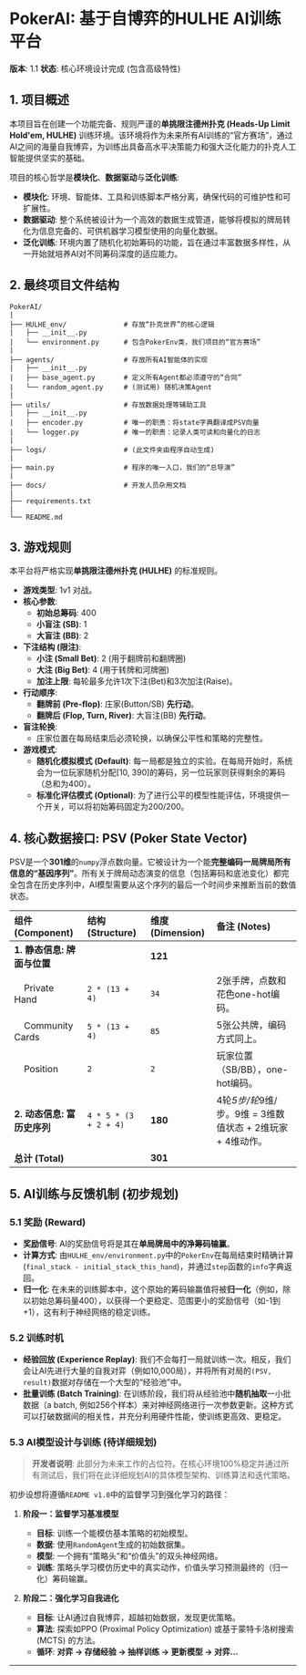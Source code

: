 # PokerAI: 基于自博弈的HULHE AI训练平台

**版本**: 1.1
**状态**: 核心环境设计完成 (包含高级特性)

## 1. 项目概述

本项目旨在创建一个功能完备、规则严谨的**单挑限注德州扑克 (Heads-Up Limit Hold'em, HULHE)** 训练环境。该环境将作为未来所有AI训练的“官方赛场”，通过AI之间的海量自我博弈，为训练出具备高水平决策能力和强大泛化能力的扑克人工智能提供坚实的基础。

项目的核心哲学是**模块化**、**数据驱动**与**泛化训练**:
- **模块化**: 环境、智能体、工具和训练脚本严格分离，确保代码的可维护性和可扩展性。
- **数据驱动**: 整个系统被设计为一个高效的数据生成管道，能够将模拟的牌局转化为信息完备的、可供机器学习模型使用的向量化数据。
- **泛化训练**: 环境内置了随机化初始筹码的功能，旨在通过丰富数据多样性，从一开始就培养AI对不同筹码深度的适应能力。

## 2. 最终项目文件结构

```
PokerAI/
|
├── HULHE_env/              # 存放“扑克世界”的核心逻辑
|   ├── __init__.py
|   └── environment.py      # 包含PokerEnv类，我们项目的“官方赛场”
|
├── agents/                 # 存放所有AI智能体的实现
|   ├── __init__.py
|   ├── base_agent.py       # 定义所有Agent都必须遵守的“合同”
|   └── random_agent.py     # (测试用) 随机决策Agent
|
├── utils/                  # 存放数据处理等辅助工具
|   ├── __init__.py
|   ├── encoder.py          # 唯一的职责：将state字典翻译成PSV向量
|   └── logger.py           # 唯一的职责：记录人类可读和向量化的日志
|
├── logs/                   # (此文件夹由程序自动生成)
|
├── main.py                 # 程序的唯一入口，我们的“总导演”
|
├── docs/                   # 开发人员杂用文档
|
├── requirements.txt        
|
└── README.md               
```

## 3. 游戏规则

本平台将严格实现**单挑限注德州扑克 (HULHE)** 的标准规则。

- **游戏类型**: 1v1 对战。
- **核心参数**:
  - **初始总筹码**: 400
  - **小盲注 (SB)**: 1
  - **大盲注 (BB)**: 2
- **下注结构 (限注)**:
  - **小注 (Small Bet)**: 2 (用于翻牌前和翻牌圈)
  - **大注 (Big Bet)**: 4 (用于转牌和河牌圈)
  - **加注上限**: 每轮最多允许1次下注(Bet)和3次加注(Raise)。
- **行动顺序**:
  - **翻牌前 (Pre-flop)**: 庄家(Button/SB) **先行动**。
  - **翻牌后 (Flop, Turn, River)**: 大盲注(BB) **先行动**。
- **盲注轮换**:
  - 庄家位置在每局结束后必须轮换，以确保公平性和策略的完整性。
- **游戏模式**:
  - **随机化模拟模式 (Default)**: 每一局都是独立的实验。在每局开始时，系统会为一位玩家随机分配[10, 390]的筹码，另一位玩家则获得剩余的筹码（总和为400）。
  - **标准化评估模式 (Optional)**: 为了进行公平的模型性能评估，环境提供一个开关，可以将初始筹码固定为200/200。

## 4. 核心数据接口: PSV (Poker State Vector)

PSV是一个**301维**的`numpy`浮点数向量。它被设计为一个能**完整编码一局牌局所有信息的“基因序列”**。所有关于牌局动态演变的信息（包括筹码和底池变化）都完全包含在历史序列中，AI模型需要从这个序列的最后一个时间步来推断当前的数值状态。

| 组件 (Component) | 结构 (Structure) | 维度 (Dimension) | 备注 (Notes) |
| :--- | :--- | :--- | :--- |
| **1. 静态信息: 牌面与位置** | | **121** | |
| &nbsp;&nbsp;&nbsp; Private Hand | `2 * (13 + 4)` | `34` | 2张手牌，点数和花色one-hot编码。 |
| &nbsp;&nbsp;&nbsp; Community Cards | `5 * (13 + 4)` | `85` | 5张公共牌，编码方式同上。 |
| &nbsp;&nbsp;&nbsp; Position | `2` | `2` | 玩家位置（SB/BB），one-hot编码。 |
| **2. 动态信息: 富历史序列** | `4 * 5 * (3 + 2 + 4)` | **180** | 4轮*5步/轮*9维/步。9维 = 3维数值状态 + 2维玩家 + 4维动作。 |
| **总计 (Total)** | | **301** | |

## 5. AI训练与反馈机制 (初步规划)

### 5.1 奖励 (Reward)

- **奖励信号**: AI的奖励信号将是其在**单局牌局中的净筹码输赢**。
- **计算方式**: 由`HULHE_env/environment.py`中的`PokerEnv`在每局结束时精确计算 (`final_stack - initial_stack_this_hand`)，并通过`step`函数的`info`字典返回。
- **归一化**: 在未来的训练脚本中，这个原始的筹码输赢值将被**归一化**（例如，除以初始总筹码量400），以获得一个更稳定、范围更小的奖励信号（如-1到+1），这有利于神经网络的稳定训练。

### 5.2 训练时机

- **经验回放 (Experience Replay)**: 我们不会每打一局就训练一次。相反，我们会让AI先进行大量的自我对弈（例如10,000局），并将所有对局的`(PSV, result)`数据对存储在一个大型的“经验池”中。
- **批量训练 (Batch Training)**: 在训练阶段，我们将从经验池中**随机抽取**一小批数据（a batch, 例如256个样本）来对神经网络进行一次参数更新。这种方式可以打破数据间的相关性，并充分利用硬件性能，使训练更高效、更稳定。

### 5.3 AI模型设计与训练 (待详细规划)

> **开发者说明**: 此部分为未来工作的占位符。在核心环境100%稳定并通过所有测试后，我们将在此详细规划AI的具体模型架构、训练算法和迭代策略。

初步设想将遵循`README v1.0`中的监督学习到强化学习的路径：

1.  **阶段一：监督学习基准模型**
    *   **目标**: 训练一个能模仿基本策略的初始模型。
    *   **数据**: 使用`RandomAgent`生成的初始数据集。
    *   **模型**: 一个拥有“策略头”和“价值头”的双头神经网络。
    *   **训练**: 策略头学习模仿历史中的真实动作，价值头学习预测最终的（归一化）筹码输赢。

2.  **阶段二：强化学习自我进化**
    *   **目标**: 让AI通过自我博弈，超越初始数据，发现更优策略。
    *   **算法**: 探索如PPO (Proximal Policy Optimization) 或基于蒙特卡洛树搜索 (MCTS) 的方法。
    *   **循环**: **对弈 -> 存储经验 -> 抽样训练 -> 更新模型 -> 对弈...**

---